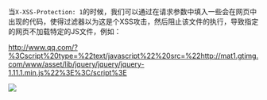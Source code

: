 当`X-XSS-Protection: 1`的时候，我们可以通过在请求参数中填入一些会在网页中出现的代码，使得过滤器以为这是个XSS攻击，然后阻止该文件的执行，导致指定的网页不加载特定的JS文件，例如：

http://www.qq.com/?%3Cscript%20type=%22text/javascript%22%20src=%22http://mat1.gtimg.com/www/asset/lib/jquery/jquery/jquery-1.11.1.min.js%22%3E%3C/script%3E

![](http://ww3.sinaimg.cn/large/7184df6bgw1f6iw4i8mvaj20yy0lhgxo.jpg)
